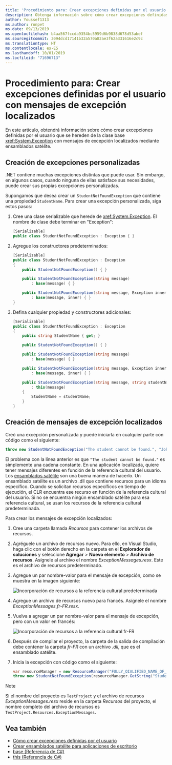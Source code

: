 ```yaml
---
title: 'Procedimiento para: Crear excepciones definidas por el usuario con mensajes de excepción localizados'
description: Obtenga información sobre cómo crear excepciones definidas por el usuario con mensajes de excepción localizados.
author: Youssef1313
ms.author: ronpet
ms.date: 09/13/2019
ms.openlocfilehash: b4aa567fccda9354bc5959d6b9838d678d53abef
ms.sourcegitcommit: 3094dcd17141b32a570a82ae3f62a331616e2c9c
ms.translationtype: HT
ms.contentlocale: es-ES
ms.lasthandoff: 10/01/2019
ms.locfileid: "71696713"
---
```

# <a name="how-to-create-user-defined-exceptions-with-localized-exception-messages"></a>Procedimiento para: Crear excepciones definidas por el usuario con mensajes de excepción localizados

En este artículo, obtendrá información sobre cómo crear excepciones definidas por el usuario que se hereden de la clase base <xref:System.Exception> con mensajes de excepción localizados mediante ensamblados satélite.

## <a name="create-custom-exceptions"></a>Creación de excepciones personalizadas

.NET contiene muchas excepciones distintas que puede usar. Sin embargo, en algunos casos, cuando ninguna de ellas satisface sus necesidades, puede crear sus propias excepciones personalizadas.

Supongamos que desea crear un `StudentNotFoundException` que contiene una propiedad `StudentName`.
Para crear una excepción personalizada, siga estos pasos:

1. Cree una clase serializable que herede de <xref:System.Exception>. El nombre de clase debe terminar en "Exception":

    ```csharp
    [Serializable]
    public class StudentNotFoundException : Exception { }
    ```

1. Agregue los constructores predeterminados:

    ```csharp
    [Serializable]
    public class StudentNotFoundException : Exception
    {
        public StudentNotFoundException() { }

        public StudentNotFoundException(string message)
            : base(message) { }

        public StudentNotFoundException(string message, Exception inner)
            : base(message, inner) { }
    }
    ```

1. Defina cualquier propiedad y constructores adicionales:

    ```csharp
    [Serializable]
    public class StudentNotFoundException : Exception
    {
        public string StudentName { get; }

        public StudentNotFoundException() { }

        public StudentNotFoundException(string message)
            : base(message) { }

        public StudentNotFoundException(string message, Exception inner)
            : base(message, inner) { }

        public StudentNotFoundException(string message, string studentName)
            : this(message)
        {
            StudentName = studentName;
        }
    }
    ```

## <a name="create-localized-exception-messages"></a>Creación de mensajes de excepción localizados

Creó una excepción personalizada y puede iniciarla en cualquier parte con código como el siguiente:

```csharp
throw new StudentNotFoundException("The student cannot be found.", "John");
```

El problema con la línea anterior es que `"The student cannot be found."` es simplemente una cadena constante. En una aplicación localizada, quiere tener mensajes diferentes en función de la referencia cultural del usuario.
Los [ensamblados satélite](../../framework/resources/creating-satellite-assemblies-for-desktop-apps.md) son una buena manera de hacerlo. Un ensamblado satélite es un archivo .dll que contiene recursos para un idioma específico. Cuando se solicitan recursos específicos en tiempo de ejecución, el CLR encuentra ese recurso en función de la referencia cultural del usuario. Si no se encuentra ningún ensamblado satélite para esa referencia cultural, se usan los recursos de la referencia cultural predeterminada.

Para crear los mensajes de excepción localizados:

1. Cree una carpeta llamada *Recursos* para contener los archivos de recursos.
1. Agréguele un archivo de recursos nuevo. Para ello, en Visual Studio, haga clic con el botón derecho en la carpeta en el **Explorador de soluciones** y seleccione **Agregar** > **Nuevo elemento** > **Archivo de recursos**. Asígnele al archivo el nombre *ExceptionMessages.resx*. Este es el archivo de recursos predeterminado.
1. Agregue un par nombre-valor para el mensaje de excepción, como se muestra en la imagen siguiente:

   ![Incorporación de recursos a la referencia cultural predeterminada](media/add-resources-to-default-culture.jpg)

1. Agregue un archivo de recursos nuevo para francés. Asígnele el nombre *ExceptionMessages.fr-FR.resx*.
1. Vuelva a agregar un par nombre-valor para el mensaje de excepción, pero con un valor en francés:

   ![Incorporación de recursos a la referencia cultural fr-FR](media/add-resources-to-fr-culture.jpg)

1. Después de compilar el proyecto, la carpeta de la salida de compilación debe contener la carpeta *fr-FR* con un archivo *.dll*, que es el ensamblado satélite.
1. Inicia la excepción con código como el siguiente:

    ```csharp
    var resourceManager = new ResourceManager("FULLY_QIALIFIED_NAME_OF_RESOURCE_FILE", Assembly.GetExecutingAssembly());
    throw new StudentNotFoundException(resourceManager.GetString("StudentNotFound"), "John");
    ```

  > [!NOTE]
  > Si el nombre del proyecto es `TestProject` y el archivo de recursos *ExceptionMessages.resx* reside en la carpeta *Recursos* del proyecto, el nombre completo del archivo de recursos es `TestProject.Resources.ExceptionMessages`.

## <a name="see-also"></a>Vea también

- [Cómo crear excepciones definidas por el usuario](how-to-create-user-defined-exceptions.md)
- [Crear ensamblados satélite para aplicaciones de escritorio](../../framework/resources/creating-satellite-assemblies-for-desktop-apps.md)
- [base (Referencia de C#)](../../csharp/language-reference/keywords/base.md)
- [this (Referencia de C#)](../../csharp/language-reference/keywords/this.md)

